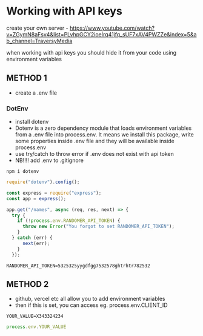 # Working with API keys
create your own server - https://www.youtube.com/watch?v=ZGymN8aFsv4&list=PLvhpGCY2ioeIrq41jfq_sUF7xAV4PWZZe&index=5&ab_channel=TraversyMedia

when working with api keys you should hide it from your code using environment variables

## METHOD 1

- create a .env file


### DotEnv
- install dotenv 
- Dotenv is a zero dependency module that loads environment variables from a .env file into process.env. It means we install this package, write some properties inside .env file and they will be available inside process.env
- use try/catch to throw error if .env does not exist with api token
- NB!!!! add .env to .gitignore

```
npm i dotenv
```

```js
require("dotenv").config();

const express = require("express");
const app = express();

app.get("/names", async (req, res, next) => {
  try {
    if (!process.env.RANDOMER_API_TOKEN) {
      throw new Error("You forgot to set RANDOMER_API_TOKEN");
    }
  } catch (err) {
      next(err);
    }
  });


```

```env
RANDOMER_API_TOKEN=5325325yygdfgg7532578ghtrhtr782532
```

## METHOD 2
- github, vercel etc all allow you to add environment variables
- then if this is set, you can access eg. process.env.CLIENT_ID

```env
YOUR_VALUE=X343324234
```

```js
process.env.YOUR_VALUE
```